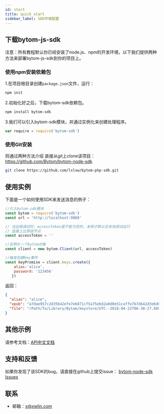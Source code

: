 ```yaml
---
id: start
title: quick start
sidebar_label: SDK环境配置
---
```

## 下载bytom-js-sdk

注意：所有教程默认你已经安装了node.js、npm的开发环境，以下我们提供两种方法来部署bytom-js-sdk到你的项目上。

### 使用npm安装依赖包

1.在项目根目录创建`package.json`文件，运行：

```bash
npm init
```

2.初始化好之后，下载bytom-sdk依赖包。

```bash
npm install bytom-sdk
```

3.我们可以引入bytom-sdk模块，并通过实例化来创建处理程序。

```js
var require = require('bytom-sdk')
```

### 使用Git安装

将通过两种方法介绍
直接从git上clone该项目：<https://github.com/Bytom/bytom-node-sdk>

```bash
git clone https://github.com/lxlxw/bytom-php-sdk.git
```

## 使用实例

下面是一个如何使用SDK来发送消息的例子：

```js
//引入bytom-sdk模块
const bytom = require('bytom-sdk')
const url = 'http://localhost:9888'

// 当远程调试时，accessToken是不能为空的，本例子默认在本地调试运行
// 连接上比原链节点
const accessToken = ''

//实例化一个bytom对象
const client = new bytom.Client(url, accessToken)

//触发创建key事件
const keyPromise = client.keys.create({ 
    alias:'alice', 
    password: '123456'
   })
```

返回：

```json
{
  "alias": "alice",
  "xpub": "a7dae957c2d35b42efe7e6871cf5a75ebd2a0d0e51caffe767db42d3e6d69dbe211d1ca492ecf05908fe6fa625ad61b3253375ea744c9442dd5551613ba50aea",
  "file": "/Path/To/Library/Bytom/keystore/UTC--2018-04-22T06-30-27.609315219Z--0e34293c-8856-4f5f-b934-37456a3820fa"
}
```

## 其他示例

请参考文档：[API中文文档](http://localhost:3000/docs/key)

## 支持和反馈

如果你发现了该SDK的bug，请直接在github上提交issue： [bytom-node-sdk Issues](https://github.com/Bytom/bytom-node-sdk/issues)

## 联系

- 邮箱：[x@xwlin.com](mailto:x@xwlin.com)


